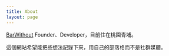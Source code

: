 ```yaml
---
title: About
layout: page
---
```


[BarWithout](https://www.facebook.com/barwithout) Founder、Developer，目前住在桃園青埔。

這個網站希望能把些想法記錄下來，用自己的部落格而不是社群媒體。
